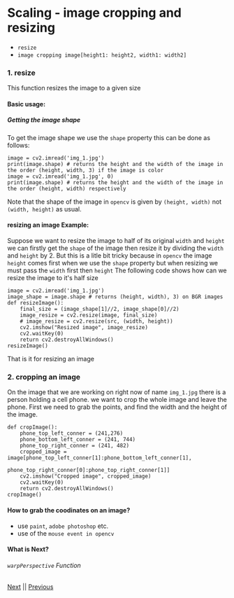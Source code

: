 # Scaling - image cropping and resizing
* `resize`
* `image cropping image[height1: height2, width1: width2]` 

### 1. resize
This function resizes the image to a given size
#### Basic usage:
##### Getting the image shape
To get the image shape we use the `shape` property this can be done as follows:

````buildoutcfg
image = cv2.imread('img_1.jpg')
print(image.shape) # returns the height and the width of the image in the order (height, width, 3) if the image is color
image = cv2.imread('img_1.jpg', 0)
print(image.shape) # returns the height and the width of the image in the order (height, width) respectively

````

Note that the shape of the image in `opencv` is given by `(height, width)` not `(width, height)` as usual.

#### resizing an image Example:
Suppose we want to resize the image to half of its original `width` and `height` we can firstly get the `shape` of the image then resize
it by dividing the `width` and `height` by 2. But this is a litle bit tricky because in `opencv` the image `height` comes first when we use the 
`shape` property but when resizing we must pass the `width` first then `height`
The following code shows how can we resize the image to it's half size

````buildoutcfg
image = cv2.imread('img_1.jpg')
image_shape = image.shape # returns (height, width), 3) on BGR images
def resizeImage():
    final_size = (image_shape[1]//2, image_shape[0]//2)
    image_resize = cv2.resize(image, final_size)
    # image_resize = cv2.resize(src, (width, height))
    cv2.imshow("Resized image", image_resize)
    cv2.waitKey(0)
    return cv2.destroyAllWindows()
resizeImage()
````
That is it for resizing an image

### 2. cropping an image
On the image that we are working on right now of name `img_1.jpg`
there is a person holding a cell phone. we want to crop the whole image and leave the 
phone. First we need to grab the points, and find the width and the height of the image.

````buildoutcfg
def cropImage():
    phone_top_left_conner = (241,276)
    phone_bottom_left_conner = (241, 744)
    phone_top_right_conner = (241, 482)
    cropped_image = image[phone_top_left_conner[1]:phone_bottom_left_conner[1],
                    phone_top_right_conner[0]:phone_top_right_conner[1]]
    cv2.imshow("Cropped image", cropped_image)
    cv2.waitKey(0)
    return cv2.destroyAllWindows()
cropImage()
````
#### How to grab the coodinates on an image?
* use `paint`, `adobe photoshop` etc.
* use of the `mouse event in opencv`


#### What is Next?
######  `warpPerspective` Function


[Next](https://github.com/CrispenGari/Open-Computer-Version-Chapter-5) || [Previous](https://github.com/CrispenGari/Open-Computer-Version-Chapter-3)

